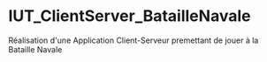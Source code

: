 # IUT_ClientServer_BatailleNavale
Réalisation d'une Application Client-Serveur premettant de jouer à la Bataille Navale
